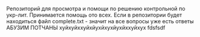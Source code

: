 Репозиторий для просмотра и помощи по решению контрольной по укр-лит.
Принимается помощь ото всех. Если в репозитории будет находиться файл complete.txt - значит на все вопросы уже есть ответы
АБУЗИМ ПОТЧАНЫ
хуйхуйххуйхйухйхухйухйххуйхух
fdsfsdf
